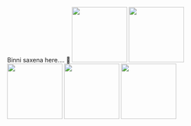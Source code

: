 Binni saxena here.... 👋
<img src="https://d2te1y9qx21itc.cloudfront.net/images/jobs/20160506/backend-developer.gif" width="128"/>
<img src="https://www.venuexplorer.com.sg/uploads/Working%20in%20progresss.gif" width="128"/>
<img src="https://thumbs.gfycat.com/ApprehensiveDrearyCaimanlizard-size_restricted.gif" width="128"/>
<img src="https://i.pinimg.com/originals/b8/2a/53/b82a536b3225a722e3bb421d47ecb41c.gif" width="128"/>
<img src="https://www.edureka.co/blog/wp-content/uploads/2015/06/Angular_JS_blog_Giff.gif" width="128"/>


<!--
**Bunny1051/Bunny1051** is a ✨ _special_ ✨ repository because its `README.md` (this file) appears on your GitHub profile.

Here are some ideas to get you started:

- 🔭 I’m currently working on ... Nodejs and Angular 
- 🌱 I’m currently learning ... Mean stack development
- 👯 I’m looking to collaborate on ...
- 🤔 I’m looking for help with ...
- 💬 Ask me about ...
- 📫 How to reach me: ...
- 😄 Pronouns: ...
- ⚡ Fun fact: ...
-->
